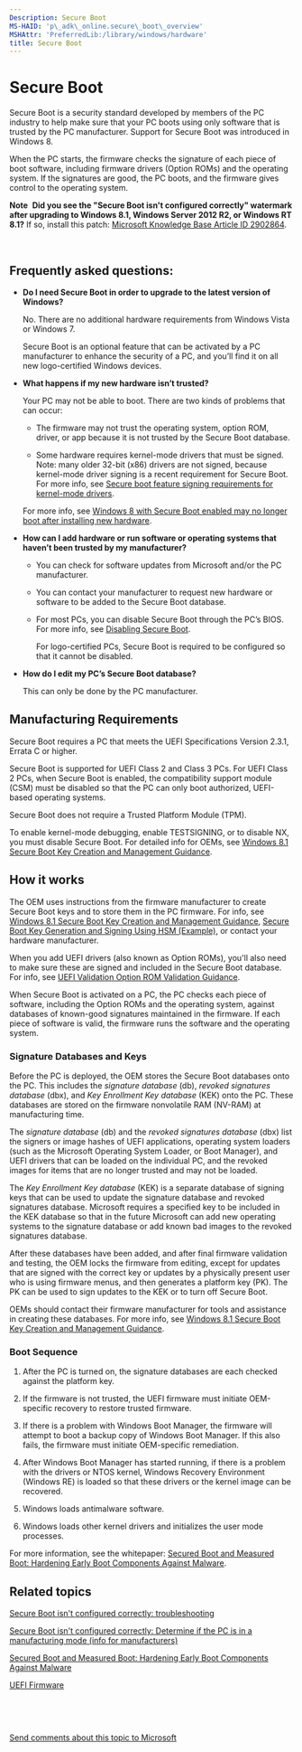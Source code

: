 ```yaml
---
Description: Secure Boot
MS-HAID: 'p\_adk\_online.secure\_boot\_overview'
MSHAttr: 'PreferredLib:/library/windows/hardware'
title: Secure Boot
---
```


# Secure Boot


Secure Boot is a security standard developed by members of the PC industry to help make sure that your PC boots using only software that is trusted by the PC manufacturer. Support for Secure Boot was introduced in Windows 8.

When the PC starts, the firmware checks the signature of each piece of boot software, including firmware drivers (Option ROMs) and the operating system. If the signatures are good, the PC boots, and the firmware gives control to the operating system.

**Note**  **Did you see the "Secure Boot isn't configured correctly" watermark after upgrading to Windows 8.1, Windows Server 2012 R2, or Windows RT 8.1?** If so, install this patch: [Microsoft Knowledge Base Article ID 2902864](http://go.microsoft.com/fwlink/p/?linkid=329932).

 

## <span id="Frequently_asked_questions_"></span><span id="frequently_asked_questions_"></span><span id="FREQUENTLY_ASKED_QUESTIONS_"></span>Frequently asked questions:


-   **Do I need Secure Boot in order to upgrade to the latest version of Windows?**

    No. There are no additional hardware requirements from Windows Vista or Windows 7.

    Secure Boot is an optional feature that can be activated by a PC manufacturer to enhance the security of a PC, and you’ll find it on all new logo-certified Windows devices.

-   **What happens if my new hardware isn’t trusted?**

    Your PC may not be able to boot. There are two kinds of problems that can occur:

    -   The firmware may not trust the operating system, option ROM, driver, or app because it is not trusted by the Secure Boot database.

    -   Some hardware requires kernel-mode drivers that must be signed. Note: many older 32-bit (x86) drivers are not signed, because kernel-mode driver signing is a recent requirement for Secure Boot. For more info, see [Secure boot feature signing requirements for kernel-mode drivers](http://msdn.microsoft.com/library/windows/desktop/hh848062.aspx).

    For more info, see [Windows 8 with Secure Boot enabled may no longer boot after installing new hardware](http://support.microsoft.com/kb/2800988).

-   **How can I add hardware or run software or operating systems that haven’t been trusted by my manufacturer?**

    -   You can check for software updates from Microsoft and/or the PC manufacturer.

    -   You can contact your manufacturer to request new hardware or software to be added to the Secure Boot database.

    -   For most PCs, you can disable Secure Boot through the PC’s BIOS. For more info, see [Disabling Secure Boot](p_adk_online.disabling_secure_boot_blue).

        For logo-certified PCs, Secure Boot is required to be configured so that it cannot be disabled.

-   **How do I edit my PC’s Secure Boot database?**

    This can only be done by the PC manufacturer.

## <span id="Manufacturing_Requirements"></span><span id="manufacturing_requirements"></span><span id="MANUFACTURING_REQUIREMENTS"></span>Manufacturing Requirements


Secure Boot requires a PC that meets the UEFI Specifications Version 2.3.1, Errata C or higher.

Secure Boot is supported for UEFI Class 2 and Class 3 PCs. For UEFI Class 2 PCs, when Secure Boot is enabled, the compatibility support module (CSM) must be disabled so that the PC can only boot authorized, UEFI-based operating systems.

Secure Boot does not require a Trusted Platform Module (TPM).

To enable kernel-mode debugging, enable TESTSIGNING, or to disable NX, you must disable Secure Boot. For detailed info for OEMs, see [Windows 8.1 Secure Boot Key Creation and Management Guidance](windows-secure-boot-key-creation-and-management-guidance.md).

## <span id="How_it_works"></span><span id="how_it_works"></span><span id="HOW_IT_WORKS"></span>How it works


The OEM uses instructions from the firmware manufacturer to create Secure Boot keys and to store them in the PC firmware. For info, see [Windows 8.1 Secure Boot Key Creation and Management Guidance](windows-secure-boot-key-creation-and-management-guidance.md), [Secure Boot Key Generation and Signing Using HSM (Example)](p_adk_online.secure_boot_key_generation_and_signing_using_hsm__example__blue), or contact your hardware manufacturer.

When you add UEFI drivers (also known as Option ROMs), you'll also need to make sure these are signed and included in the Secure Boot database. For info, see [UEFI Validation Option ROM Validation Guidance](uefi-validation-option-rom-validation-guidance.md).

When Secure Boot is activated on a PC, the PC checks each piece of software, including the Option ROMs and the operating system, against databases of known-good signatures maintained in the firmware. If each piece of software is valid, the firmware runs the software and the operating system.

### <span id="Signature_Databases_and_Keys"></span><span id="signature_databases_and_keys"></span><span id="SIGNATURE_DATABASES_AND_KEYS"></span>Signature Databases and Keys

Before the PC is deployed, the OEM stores the Secure Boot databases onto the PC. This includes the *signature database* (db), *revoked signatures database* (dbx), and *Key Enrollment Key database* (KEK) onto the PC. These databases are stored on the firmware nonvolatile RAM (NV-RAM) at manufacturing time.

The *signature database* (db) and the *revoked signatures database* (dbx) list the signers or image hashes of UEFI applications, operating system loaders (such as the Microsoft Operating System Loader, or Boot Manager), and UEFI drivers that can be loaded on the individual PC, and the revoked images for items that are no longer trusted and may not be loaded.

The *Key Enrollment Key database* (KEK) is a separate database of signing keys that can be used to update the signature database and revoked signatures database. Microsoft requires a specified key to be included in the KEK database so that in the future Microsoft can add new operating systems to the signature database or add known bad images to the revoked signatures database.

After these databases have been added, and after final firmware validation and testing, the OEM locks the firmware from editing, except for updates that are signed with the correct key or updates by a physically present user who is using firmware menus, and then generates a platform key (PK). The PK can be used to sign updates to the KEK or to turn off Secure Boot.

OEMs should contact their firmware manufacturer for tools and assistance in creating these databases. For more info, see [Windows 8.1 Secure Boot Key Creation and Management Guidance](windows-secure-boot-key-creation-and-management-guidance.md).

### <span id="Boot_Sequence"></span><span id="boot_sequence"></span><span id="BOOT_SEQUENCE"></span>Boot Sequence

1.  After the PC is turned on, the signature databases are each checked against the platform key.

2.  If the firmware is not trusted, the UEFI firmware must initiate OEM-specific recovery to restore trusted firmware.

3.  If there is a problem with Windows Boot Manager, the firmware will attempt to boot a backup copy of Windows Boot Manager. If this also fails, the firmware must initiate OEM-specific remediation.

4.  After Windows Boot Manager has started running, if there is a problem with the drivers or NTOS kernel, Windows Recovery Environment (Windows RE) is loaded so that these drivers or the kernel image can be recovered.

5.  Windows loads antimalware software.

6.  Windows loads other kernel drivers and initializes the user mode processes.

For more information, see the whitepaper: [Secured Boot and Measured Boot: Hardening Early Boot Components Against Malware](http://go.microsoft.com/fwlink/?LinkId=278911).

## <span id="related_topics"></span>Related topics


[Secure Boot isn't configured correctly: troubleshooting](secure-boot-isnt-configured-correctly-troubleshooting.md)

[Secure Boot isn't configured correctly: Determine if the PC is in a manufacturing mode (info for manufacturers)](secure-boot-isnt-configured-correctly-determine-if-the-pc-is-in-a-manufacturing-mode--info-for-manufacturers-.md)

[Secured Boot and Measured Boot: Hardening Early Boot Components Against Malware](http://go.microsoft.com/fwlink/?LinkId=278911)

[UEFI Firmware](uefi-firmware.md)

 

 

[Send comments about this topic to Microsoft](mailto:wsddocfb@microsoft.com?subject=Documentation%20feedback%20%5Bp_adk_online\p_adk_online%5D:%20Secure%20Boot%20%20RELEASE:%20%284/11/2016%29&body=%0A%0APRIVACY%20STATEMENT%0A%0AWe%20use%20your%20feedback%20to%20improve%20the%20documentation.%20We%20don't%20use%20your%20email%20address%20for%20any%20other%20purpose,%20and%20we'll%20remove%20your%20email%20address%20from%20our%20system%20after%20the%20issue%20that%20you're%20reporting%20is%20fixed.%20While%20we're%20working%20to%20fix%20this%20issue,%20we%20might%20send%20you%20an%20email%20message%20to%20ask%20for%20more%20info.%20Later,%20we%20might%20also%20send%20you%20an%20email%20message%20to%20let%20you%20know%20that%20we've%20addressed%20your%20feedback.%0A%0AFor%20more%20info%20about%20Microsoft's%20privacy%20policy,%20see%20http://privacy.microsoft.com/default.aspx. "Send comments about this topic to Microsoft")




